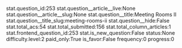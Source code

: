 stat.question_id:253
stat.question__article__live:None
stat.question__article__slug:None
stat.question__title:Meeting Rooms II
stat.question__title_slug:meeting-rooms-ii
stat.question__hide:False
stat.total_acs:54
stat.total_submitted:156
stat.total_column_articles:1
stat.frontend_question_id:253
stat.is_new_question:False
status:None
difficulty.level:2
paid_only:True
is_favor:False
frequency:0
progress:0
